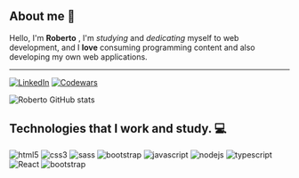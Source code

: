 ## About me 🧐

Hello, I'm **Roberto** , I'm *studying* and *dedicating* myself to web development, and I **love** consuming programming content and also developing my own web applications. 

<hr />

[![LinkedIn](https://img.shields.io/badge/LinkedIn-0077B5?style=for-the-badge&logo=linkedin&logoColor=white)](https://www.linkedin.com/in/roberto-baiochi/)
[![Codewars](https://img.shields.io/badge/Codewars-B1361E?style=for-the-badge&logo=Codewars&logoColor=white)](https://www.codewars.com/users/RobertoBaiochi)

![Roberto GitHub stats](https://github-readme-stats.vercel.app/api?username=RobertoBaiochi&show_icons=true&theme=highcontrast)

## Technologies that I work and study. 💻

<div style="display: inline_block">
    <img  alt="html5" src="https://img.shields.io/badge/HTML5-E34F26?style=for-the-badge&logo=html5&logoColor=white"/>
    <img  alt="css3" src="https://img.shields.io/badge/CSS3-1572B6?style=for-the-badge&logo=css3&logoColor=white"/>
    <img  alt="sass" src="https://img.shields.io/badge/Sass-CC6699?style=for-the-badge&logo=sass&logoColor=white"/>
    <img  alt="bootstrap" src="https://img.shields.io/badge/Bootstrap-563D7C?style=for-the-badge&logo=bootstrap&logoColor=white"/>
    <img  alt="javascript" src="https://img.shields.io/badge/JavaScript-323330?style=for-the-badge&logo=javascript&logoColor=F7DF1E"/>
    <img  alt="nodejs" src="https://img.shields.io/badge/Node.js-43853D?style=for-the-badge&logo=node.js&logoColor=white"/>
    <img  alt="typescript" src="https://img.shields.io/badge/TypeScript-007ACC?style=for-the-badge&logo=typescript&logoColor=white"/>
    <img  alt="React" src="https://img.shields.io/badge/React-20232A?style=for-the-badge&logo=react&logoColor=61DAFB"/>
    <img  alt="bootstrap" src="https://img.shields.io/badge/GIT-E44C30?style=for-the-badge&logo=git&logoColor=white"/>
</div>
